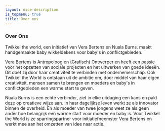 ```yaml
---
layout: nice-description
is_topmenu: true
title: Over ons
---
```


### Over Ons

 

Twikkel the world, een initiatief van Vera Bertens en Nuala Burns. maakt handgemaakte baby wikkeldekens voor baby's in 
conflictgebieden.

 

Vera Bertens is Antropoloog en (Grafisch) Ontwerper en heeft een passie voor het opzetten van sociale projecten en het 
uitwerken van goede ideeën. Dit doet zij door haar creativiteit te verbinden met ondernemerschap. Ook Twikkel the World 
is ontstaan uit de ambitie om, door middel van haar eigen creativiteit, mensen samen te brengen en moeders en baby's in 
conflictgebieden een warme start te geven.

 

Nuala Burns is een echte verbinder, ziet in elke uitdaging een kans en pakt deze op creatieve wijze aan. In haar 
dagelijkse leven werkt ze als innovator binnen de overheid. En als moeder van twee jongens weet ze als geen ander hoe 
belangrijk een warme start voor moeder en baby is. Voor Twikkel the World is ze sparringspartner voor initiatiefneemster 
Vera Bertens en werkt mee aan het omzetten van idee naar actie.
